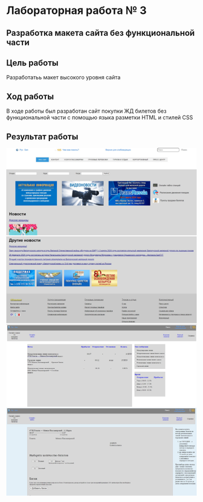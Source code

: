# Лабораторная работа № 3

## Разработка макета сайта без функциональной части

## Цель работы 
Разработатьь макет высокого уровня сайта

## Ход работы
В ходе работы был разработан сайт покупки ЖД билетов без функциональной части с помощью языка разметки HTML и стилей CSS

## Результат работы
![](images/image_1.jpg)
![](images/image_2.jpg)
![](images/image_3.jpg)
![](images/image_4.jpg)
